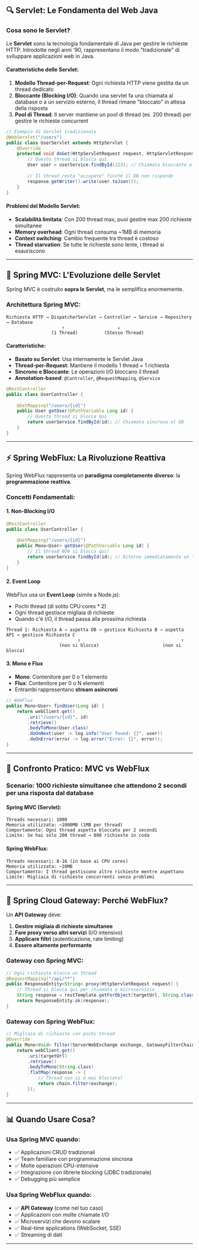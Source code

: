 ## 🔍 Servlet: Le Fondamenta del Web Java

### Cosa sono le Servlet?

Le **Servlet** sono la tecnologia fondamentale di Java per gestire le richieste HTTP. Introdotte negli anni '90, rappresentano il modo "tradizionale" di sviluppare applicazioni web in Java.

#### Caratteristiche delle Servlet:

1. **Modello Thread-per-Request**: Ogni richiesta HTTP viene gestita da un thread dedicato
2. **Bloccante (Blocking I/O)**: Quando una servlet fa una chiamata al database o a un servizio esterno, il thread rimane "bloccato" in attesa della risposta
3. **Pool di Thread**: Il server mantiene un pool di thread (es. 200 thread) per gestire le richieste concurrent

```java
// Esempio di Servlet tradizionale
@WebServlet("/users")
public class UserServlet extends HttpServlet {
    @Override
    protected void doGet(HttpServletRequest request, HttpServletResponse response) {
        // Questo thread si blocca qui
        User user = userService.findById(123); // Chiamata bloccante al DB
        
        // Il thread resta "occupato" finché il DB non risponde
        response.getWriter().write(user.toJson());
    }
}
```


#### Problemi del Modello Servlet:
- **Scalabilità limitata**: Con 200 thread max, puoi gestire max 200 richieste simultanee
- **Memory overhead**: Ogni thread consuma ~1MB di memoria
- **Context switching**: Cambio frequente tra thread è costoso
- **Thread starvation**: Se tutte le richieste sono lente, i thread si esauriscono

---

## 🌸 Spring MVC: L'Evoluzione delle Servlet

Spring MVC è costruito **sopra le Servlet**, ma le semplifica enormemente.

### Architettura Spring MVC:

```
Richiesta HTTP → DispatcherServlet → Controller → Service → Repository → Database
                     ↑                    ↓
                 (1 Thread)          (Stesso Thread)
```


#### Caratteristiche:
- **Basato su Servlet**: Usa internamente le Servlet Java
- **Thread-per-Request**: Mantiene il modello 1 thread = 1 richiesta
- **Sincrono e Bloccante**: Le operazioni I/O bloccano il thread
- **Annotation-based**: `@Controller`, `@RequestMapping`, `@Service`

```java
@RestController
public class UserController {
    
    @GetMapping("/users/{id}")
    public User getUser(@PathVariable Long id) {
        // Questo thread si blocca qui
        return userService.findById(id); // Chiamata sincrona al DB
    }
}
```


---

## ⚡ Spring WebFlux: La Rivoluzione Reattiva

Spring WebFlux rappresenta un **paradigma completamente diverso**: la **programmazione reattiva**.

### Concetti Fondamentali:

#### 1. **Non-Blocking I/O**
```java
@RestController
public class UserController {
    
    @GetMapping("/users/{id}")
    public Mono<User> getUser(@PathVariable Long id) {
        // Il thread NON si blocca qui!
        return userService.findById(id); // Ritorna immediatamente un "Mono"
    }
}
```


#### 2. **Event Loop**
WebFlux usa un **Event Loop** (simile a Node.js):
- Pochi thread (di solito CPU cores * 2)
- Ogni thread gestisce migliaia di richieste
- Quando c'è I/O, il thread passa alla prossima richiesta

```
Thread 1: Richiesta A → aspetta DB → gestisce Richiesta B → aspetta API → gestisce Richiesta C
                           ↑                                      ↑
                    (non si blocca)                        (non si blocca)
```


#### 3. **Mono e Flux**
- **Mono**: Contenitore per 0 o 1 elemento
- **Flux**: Contenitore per 0 o N elementi
- Entrambi rappresentano **stream asincroni**

```java
// WebFlux
public Mono<User> findUser(Long id) {
    return webClient.get()
        .uri("/users/{id}", id)
        .retrieve()
        .bodyToMono(User.class)
        .doOnNext(user -> log.info("User found: {}", user))
        .doOnError(error -> log.error("Error: {}", error));
}
```


---

## 🔄 Confronto Pratico: MVC vs WebFlux

### Scenario: 1000 richieste simultanee che attendono 2 secondi per una risposta dal database

#### **Spring MVC (Servlet)**:
```
Threads necessari: 1000
Memoria utilizzata: ~1000MB (1MB per thread)
Comportamento: Ogni thread aspetta bloccato per 2 secondi
Limite: Se hai solo 200 thread → 800 richieste in coda
```


#### **Spring WebFlux**:
```
Threads necessari: 8-16 (in base ai CPU cores)
Memoria utilizzata: ~20MB
Comportamento: I thread gestiscono altre richieste mentre aspettano
Limite: Migliaia di richieste concorrenti senza problemi
```


---

## 🚪 Spring Cloud Gateway: Perché WebFlux?

Un **API Gateway** deve:
1. **Gestire migliaia di richieste simultanee**
2. **Fare proxy verso altri servizi** (I/O intensivo)
3. **Applicare filtri** (autenticazione, rate limiting)
4. **Essere altamente performante**

### Gateway con Spring MVC:
```java
// Ogni richiesta blocca un thread
@RequestMapping("/api/**")
public ResponseEntity<String> proxy(HttpServletRequest request) {
    // Thread si blocca qui per chiamata a microservizio
    String response = restTemplate.getForObject(targetUrl, String.class);
    return ResponseEntity.ok(response);
}
```


### Gateway con Spring WebFlux:
```java
// Migliaia di richieste con pochi thread
@Override
public Mono<Void> filter(ServerWebExchange exchange, GatewayFilterChain chain) {
    return webClient.get()
        .uri(targetUrl)
        .retrieve()
        .bodyToMono(String.class)
        .flatMap(response -> {
            // Thread non si è mai bloccato!
            return chain.filter(exchange);
        });
}
```


---

## 📊 Quando Usare Cosa?

### **Usa Spring MVC quando:**
- ✅ Applicazioni CRUD tradizionali
- ✅ Team familiare con programmazione sincrona
- ✅ Molte operazioni CPU-intensive
- ✅ Integrazione con librerie blocking (JDBC tradizionale)
- ✅ Debugging più semplice

### **Usa Spring WebFlux quando:**
- ✅ **API Gateway** (come nel tuo caso)
- ✅ Applicazioni con molte chiamate I/O
- ✅ Microservizi che devono scalare
- ✅ Real-time applications (WebSocket, SSE)
- ✅ Streaming di dati

---
